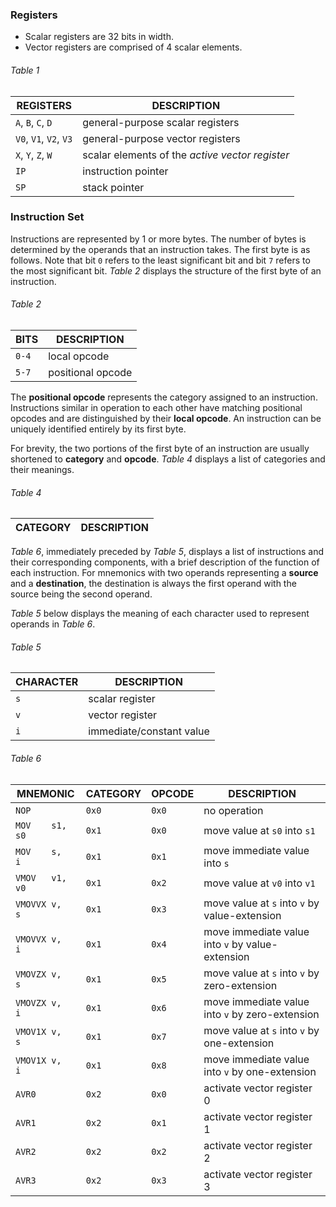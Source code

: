 ### Registers

* Scalar registers are 32 bits in width.
* Vector registers are comprised of 4 scalar elements.

###### *Table 1*
| REGISTERS              | DESCRIPTION                                     |
| ---------------------- | ----------------------------------------------- |
| `A`, `B`, `C`, `D`     | general-purpose scalar registers                |
| `V0`, `V1`, `V2`, `V3` | general-purpose vector registers                |
| `X`, `Y`, `Z`, `W`     | scalar elements of the *active vector register* |
| `IP`                   | instruction pointer                             |
| `SP`                   | stack pointer                                   |

### Instruction Set

Instructions are represented by 1 or more bytes. The number of bytes is determined by the operands that an instruction takes. The first byte is as follows. Note that bit `0` refers to the least significant bit and bit `7` refers to the most significant bit. *Table 2* displays the structure of the first byte of an instruction.

###### *Table 2*
| BITS  | DESCRIPTION       |
| ----- | ----------------- |
| `0-4` | local opcode      |
| `5-7` | positional opcode |

The **positional opcode** represents the category assigned to an instruction. Instructions similar in operation to each other have matching positional opcodes and are distinguished by their **local opcode**. An instruction can be uniquely identified entirely by its first byte.

For brevity, the two portions of the first byte of an instruction are usually shortened to **category** and **opcode**. *Table 4* displays a list of categories and their meanings.

###### *Table 4*
| CATEGORY | DESCRIPTION |
| -------- | ----------- |

*Table 6*, immediately preceded by *Table 5*, displays a list of instructions and their corresponding components, with a brief description of the function of each instruction. For mnemonics with two operands representing a **source** and a **destination**, the destination is always the first operand with the source being the second operand.

*Table 5* below displays the meaning of each character used to represent operands in *Table 6*.

###### *Table 5*
| CHARACTER | DESCRIPTION              |
| --------- | ------------------------ |
| `s`       | scalar register          |
| `v`       | vector register          |
| `i`       | immediate/constant value |

###### *Table 6*
| MNEMONIC        | CATEGORY | OPCODE | DESCRIPTION                                      |
| --------------- | -------- | ------ | ------------------------------------------------ |
| `NOP`           | `0x0`    | `0x0`  | no operation                                     |
| `MOV    s1, s0` | `0x1`    | `0x0`  | move value at `s0` into `s1`                     |
| `MOV    s,  i`  | `0x1`    | `0x1`  | move immediate value into `s`                    |
| `VMOV   v1, v0` | `0x1`    | `0x2`  | move value at `v0` into `v1`                     |
| `VMOVVX v,  s`  | `0x1`    | `0x3`  | move value at `s` into `v` by value-extension    |
| `VMOVVX v,  i`  | `0x1`    | `0x4`  | move immediate value into `v` by value-extension |
| `VMOVZX v,  s`  | `0x1`    | `0x5`  | move value at `s` into `v` by zero-extension     |
| `VMOVZX v,  i`  | `0x1`    | `0x6`  | move immediate value into `v` by zero-extension  |
| `VMOV1X v,  s`  | `0x1`    | `0x7`  | move value at `s` into `v` by one-extension      |
| `VMOV1X v,  i`  | `0x1`    | `0x8`  | move immediate value into `v` by one-extension   |
| `AVR0`          | `0x2`    | `0x0`  | activate vector register 0                       |
| `AVR1`          | `0x2`    | `0x1`  | activate vector register 1                       |
| `AVR2`          | `0x2`    | `0x2`  | activate vector register 2                       |
| `AVR3`          | `0x2`    | `0x3`  | activate vector register 3                       |
